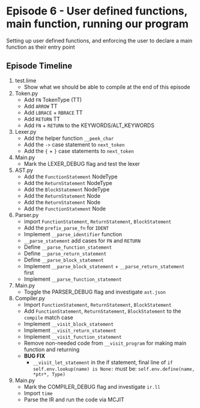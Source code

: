 # Episode 6 - User defined functions, main function, running our program
Setting up user defined functions, and enforcing the user to declare a main function as their entry point

## Episode Timeline
1. test.lime
    - Show what we should be able to compile at the end of this episode
2. Token.py
    - Add `FN` TokenType (TT)
    - Add `ARROW` TT
    - Add `LBRACE` + `RBRACE` TT
    - Add `RETURN` TT
    - Add `FN` + `RETURN` to the KEYWORDS/ALT_KEYWORDS
3. Lexer.py
    - Add the helper function `__peek_char`
    - Add the `->` case statement to `next_token`
    - Add the `{` + `}` case statements to `next_token`
4. Main.py
    - Mark the LEXER_DEBUG flag and test the lexer
5. AST.py
    - Add the `FunctionStatement` NodeType
    - Add the `ReturnStatement` NodeType
    - Add the `BlockStatement` NodeType
    - Add the `ReturnStatement` Node
    - Add the `ReturnStatement` Node
    - Add the `FunctionStatement` Node
6. Parser.py
    - import `FunctionStatement`, `ReturnStatement`, `BlockStatement`
    - Add the `prefix_parse_fn` for `IDENT`
    - Implement `__parse_identifier` function
    - `__parse_statement` add cases for `FN` and `RETURN`
    - Define `__parse_function_statement`
    - Define `__parse_return_statement`
    - Define `__parse_block_statement`
    - Implement `__parse_block_statement` + `__parse_return_statement` first
    - Implement `__parse_function_statement`
7. Main.py
    - Toggle the PARSER_DEBUG flag and investigate `ast.json`
8. Compiler.py
    - Import `FunctionStatement`, `ReturnStatement`, `BlockStatement`
    - Add `FunctionStatement`, `ReturnStatement`, `BlockStatement` to the `compile` match case
    - Implement `__visit_block_statement`
    - Implement `__visit_return_statement`
    - Implement `__visit_function_statement`
    - Remove non-needed code from `__visit_program` for making main function and returning
    - **BUG FIX**
        - `__visit_let_statement` in the if statement, final line of `if self.env.lookup(name) is None:` must be: `self.env.define(name, *ptr*, Type)`
9. Main.py
    - Mark the COMPILER_DEBUG flag and investigate `ir.ll`
    - Import `time`
    - Parse the IR and run the code via MCJIT
    